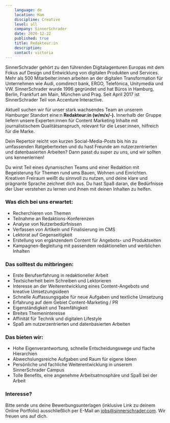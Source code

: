 ```yaml
---
    language: de
    location: Ham
    discipline: Creative
    level: all
    company: SinnerSchrader 
    date: 2020-12-22
    published: true
    title: Redakteur:in 
    description: 
    contact: victoria
---
```


SinnerSchrader gehört zu den führenden Digitalagenturen Europas mit dem Fokus auf Design und Entwicklung von digitalen Produkten und Services. Mehr als 500 Mitarbeiter:innen arbeiten an der digitalen Transformation für Unternehmen wie Audi, comdirect bank, ERGO, Telefónica, Unitymedia und VW. SinnerSchrader wurde 1996 gegründet und hat Büros in Hamburg, Berlin, Frankfurt am Main, München und Prag. Seit April 2017 ist SinnerSchrader Teil von Accenture Interactive.

Aktuell suchen wir für unser stark wachsendes Team an unserem Hamburger Standort eine:n **Redakteur:in (w/m/x/-).** Innerhalb der Gruppe liefern unsere Experten:innen für Content Marketing Inhalte mit journalistischem Qualitätsanspruch, relevant für die Leser:innen, hilfreich für die Marke. 

Dein Repertoir reicht von kurzen Social-Media-Posts bis hin zu umfassenden Ratgebertexten und du hast Freunde am nutzerzentrierten und datenbasierten Arbeiten? Dann passt du super zu uns, und wir sollten uns kennenlernen!

Du wirst Teil eines dynamischen Teams und einer Redaktion mit Begeisterung für Themen rund ums Bauen, Wohnen und Einrichten. Kreativen Freiraum weißt du sinnvoll zu nutzen, und deine klare und prägnante Sprache zeichnet dich aus. Du hast Spaß daran, die Bedürfnisse der User verstehen zu lernen und ihnen mit deinen Inhalten zu helfen. 

### Was dich bei uns erwartet:

- Recherchieren von Themen
- Teilnahme an Redaktions-Konferenzen
- Analyse von Nutzerbedürfnissen
- Verfassen von Artikeln und Finalisierung im CMS
- Lektorat auf Gegenseitigkeit
- Erstellung von ergänzendem Content für Angebots- und Produktseiten
- Kampagnen-Begleitung mit passendem redaktionellen und werblichen Inhalten

### Das solltest du mitbringen:

- Erste Berufserfahrung in redaktioneller Arbeit
- Textsicherheit beim Schreiben und Lektorieren
- Interesse an der Weiterentwicklung eines Content-Angebots und kreative Umsetzungsideen
- Schnelle Auffassungsgabe für neue Aufgaben und textliche Umsetzung
- Erfahrung auf dem Gebiet Content-Marketing / PR
- Eigenständigkeit und Teamfähigkeit
- Breites Themeninteresse
- Affinität für Technik und digitalen Lifestyle
- Spaß am nutzerzentrierten und datenbasierten Arbeiten

### Das bieten wir:

- Hohe Eigenverantwortung, schnelle Entscheidungswege und flache Hierarchien
- Abwechslungsreiche Aufgaben und Raum für eigene Ideen
- Persönliche und fachliche Weiterentwicklung in unserem SinnerSchrader Campus
- Tolle Benefits, eine angenehme Arbeitsatmosphäre und Spaß bei der Arbeit

### Interesse?

Bitte sende uns deine Bewerbungsunterlagen (inklusive Link zu deinem Online Portfolio) ausschließlich per E-Mail an <jobs@sinnerschrader.com>. Wir freuen uns auf dich.
